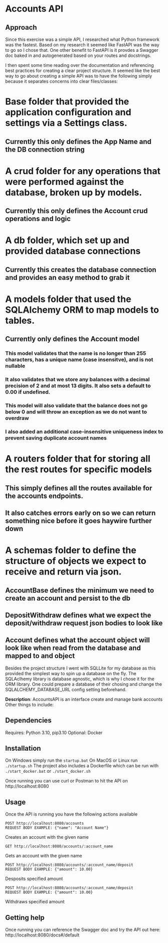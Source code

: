 # Accounts API

## Approach

Since this exercise was a simple API, I researched what Python framework was the fastest. Based on my research it seemed like FastAPI was the way to go so I chose that. One other benefit to FastAPI is it provdes a Swagger doc baked in and autogenerated based on your routes and docstrings.

I then spent some time reading over the documentation and referencing best practices for creating a clear project structure. It seemed like the best way to go about creating a simple API was to have the following simply because it separates concerns into clear files/classes:
# Base folder that provided the application configuration and settings via a Settings class.
## Currently this only defines the App Name and the DB connection string
# A crud folder for any operations that were performed against the database, broken up by models.
## Currently this only defines the Account crud operations and logic
# A db folder, which set up and provided database connections
## Currently this creates the database connection and provides an easy method to grab it
# A models folder that used the SQLAlchemy ORM to map models to tables.
## Currently only defines the Account model
### This model validates that the name is no longer than 255 characters, has a unique name (case insensitve), and is not nullable
### It also validates that we store any balances with a decimal precision of 2 and at most 13 digits. It also sets a default to 0.00 if undefined.
### This model will also validate that the balance does not go below 0 and will throw an exception as we do not want to overdraw
### I also added an additional case-insensitive uniqueness index to prevent saving duplicate account names
# A routers folder that for storing all the rest routes for specific models
## This simply defines all the routes available for the accounts endpoints.
## It also catches errors early on so we can return something nice before it goes haywire further down
# A schemas folder to define the structure of objects we expect to receive and return via json.
## AccountBase defines the minimum we need to create an account and persist to the db
## DepositWithdraw defines what we expect the deposit/withdraw request json bodies to look like
## Account defines what the account object will look like when read from the database and mapped to and object

Besides the project structure I went with SQLLite for my database as this provided the simplest way to spin up a database on the fly. 
The SQLAclhemy library is database agnostic, which is why I chose it for the ORM library. One could prepare a database of their chosing and change the SQLALCHEMY_DATABASE_URL config setting beforehand.

**Description**:  AccountsAPI is an interface create and manage bank accounts
Other things to include:

## Dependencies

Requires: Python 3.10, pip3.10
Optional: Docker

## Installation

On Windows simply run the `startup.bat`
On MacOS or Linux run `./startup.sh`
The project also includes a Dockerfile which can be run with `./start_docker.bat` or `./start_docker.sh`

Once running you can use curl or Postman to hit the API on http://localhost:8080

## Usage

Once the API is running you have the following actions available

```
POST http://localhost:8080/accounts
REQUEST BODY EXAMPLE: {"name": "Account Name"}
```
Creates an account with the given name

```
GET http://localhost:8080/accounts/:account_name
```
Gets an account with the given name

```
POST http://localhost:8080/accounts/:account_name/deposit
REQUEST BODY EXAMPLE: {"amount": 10.00}
```
Desposits specified amount

```
POST http://localhost:8080/accounts/:account_name/deposit
REQUEST BODY EXAMPLE: {"amount": 10.00}
```
Withdraws specified amount

## Getting help

Once running you can reference the Swagger doc and try the API out here: http://localhost:8080/docs#/default